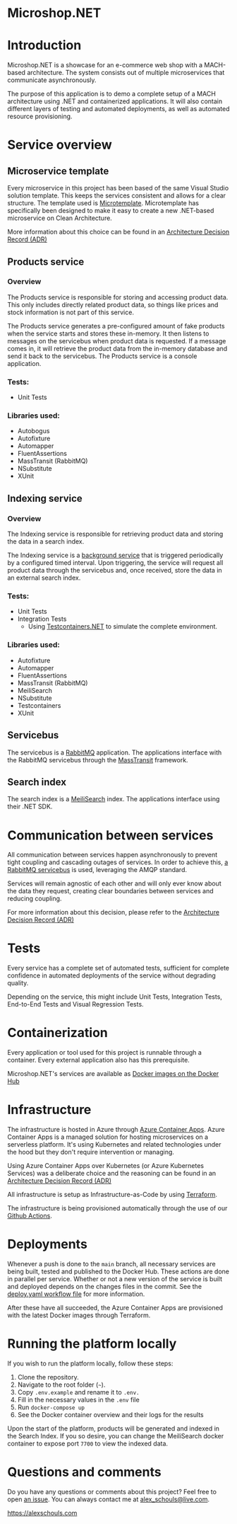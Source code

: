 # Microshop.NET

# Introduction

Microshop.NET is a showcase for an e-commerce web shop with a MACH-based architecture.
The system consists out of multiple microservices that communicate asynchronously.

The purpose of this application is to demo a complete setup of a MACH architecture using .NET and containerized applications.
It will also contain different layers of testing and automated deployments, as well as automated resource provisioning.

# Service overview

## Microservice template

Every microservice in this project has been based of the same Visual Studio solution template.
This keeps the services consistent and allows for a clear structure.
The template used is [Microtemplate](https://github.com/Physer/Microtemplate).
Microtemplate has specifically been designed to make it easy to create a new .NET-based microservice on Clean Architecture.

More information about this choice can be found in an [Architecture Decision Record (ADR)](./docs/ADRs/microtemplate-for-project-setup.md)

## Products service

### Overview

The Products service is responsible for storing and accessing product data.
This only includes directly related product data, so things like prices and stock information is not part of this service.

The Products service generates a pre-configured amount of fake products when the service starts and stores these in-memory.
It then listens to messages on the servicebus when product data is requested.
If a message comes in, it will retrieve the product data from the in-memory database and send it back to the servicebus. The Products service is a console application.

### Tests:

- Unit Tests

### Libraries used:

- Autobogus
- Autofixture
- Automapper
- FluentAssertions
- MassTransit (RabbitMQ)
- NSubstitute
- XUnit

## Indexing service

### Overview

The Indexing service is responsible for retrieving product data and storing the data in a search index.

The Indexing service is a [background service](https://learn.microsoft.com/en-us/aspnet/core/fundamentals/host/hosted-services?view=aspnetcore-7.0&tabs=visual-studio) that is triggered periodically by a configured timed interval. Upon triggering, the service will request all product data through the servicebus and, once received, store the data in an external search index.

### Tests:

- Unit Tests
- Integration Tests
  - Using [Testcontainers.NET](https://dotnet.testcontainers.org/) to simulate the complete environment.

### Libraries used:

- Autofixture
- Automapper
- FluentAssertions
- MassTransit (RabbitMQ)
- MeiliSearch
- NSubstitute
- Testcontainers
- XUnit

## Servicebus

The servicebus is a [RabbitMQ](https://www.rabbitmq.com/) application.
The applications interface with the RabbitMQ servicebus through the [MassTransit](https://masstransit.io/) framework.

## Search index

The search index is a [MeiliSearch](https://www.meilisearch.com/) index. The applications interface using their .NET SDK.

# Communication between services

All communication between services happen asynchronously to prevent tight coupling and cascading outages of services.
In order to achieve this, [a RabbitMQ servicebus](#servicebus) is used, leveraging the AMQP standard.

Services will remain agnostic of each other and will only ever know about the data they request, creating clear boundaries between services and reducing coupling.

For more information about this decision, please refer to the [Architecture Decision Record (ADR)](./docs/ADRs/amqp-for-interservices-communication.md)

# Tests

Every service has a complete set of automated tests, sufficient for complete confidence in automated deployments of the service without degrading quality.

Depending on the service, this might include Unit Tests, Integration Tests, End-to-End Tests and Visual Regression Tests.

# Containerization

Every application or tool used for this project is runnable through a container.
Every external application also has this prerequisite.

Microshop.NET's services are available as [Docker images on the Docker Hub](https://hub.docker.com/u/physer)

# Infrastructure

The infrastructure is hosted in Azure through [Azure Container Apps](https://learn.microsoft.com/en-us/azure/container-apps/overview).
Azure Container Apps is a managed solution for hosting microservices on a serverless platform. It's using Kubernetes and related technologies under the hood but they don't require intervention or managing.

Using Azure Container Apps over Kubernetes (or Azure Kubernetes Services) was a deliberate choice and the reasoning can be found in an [Architecture Decision Record (ADR)](./docs/ADRs/deploying-azure-container-apps.md)

All infrastructure is setup as Infrastructure-as-Code by using [Terraform](https://www.terraform.io/).

The infrastructure is being provisioned automatically through the use of our [Github Actions](https://github.com/Physer/Microshop.NET/actions).

# Deployments

Whenever a push is done to the `main` branch, all necessary services are being built, tested and published to the Docker Hub.
These actions are done in parallel per service.
Whether or not a new version of the service is built and deployed depends on the changes files in the commit.
See the [deploy.yaml workflow file](./.github/workflows/deploy.yaml) for more information.

After these have all succeeded, the Azure Container Apps are provisioned with the latest Docker images through Terraform.

# Running the platform locally

If you wish to run the platform locally, follow these steps:

1. Clone the repository.
2. Navigate to the root folder (`~`).
3. Copy `.env.example` and rename it to `.env.`
4. Fill in the necessary values in the `.env` file
5. Run `docker-compose up`
6. See the Docker container overview and their logs for the results

Upon the start of the platform, products will be generated and indexed in the Search Index.
If you so desire, you can change the MeiliSearch docker container to expose port `7700` to view the indexed data.

# Questions and comments

Do you have any questions or comments about this project?
Feel free to open [an issue](https://github.com/Physer/Microshop.NET/issues).
You can always contact me at [alex_schouls@live.com](mailto:alex_schouls@live.com).

https://alexschouls.com
